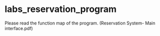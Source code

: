 # labs_reservation_program
Please read the function map of the program. (Reservation System- Main interface.pdf)
